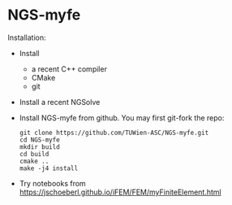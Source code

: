 # NGS-myfe


Installation:

* Install
   - a recent C++ compiler
   - CMake
   - git

* Install a recent NGSolve

* Install NGS-myfe from github. You may first git-fork the repo:

      git clone https://github.com/TUWien-ASC/NGS-myfe.git
      cd NGS-myfe
      mkdir build
      cd build
      cmake ..
      make -j4 install

* Try notebooks from https://jschoeberl.github.io/iFEM/FEM/myFiniteElement.html


